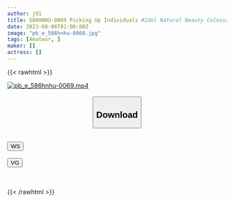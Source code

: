 ```yaml
---
author: j91
title: 586HNHU-0069 Picking Up Individuals #Idol Natural Beauty Colossal Tits #Gap Moe Super Carnivorous Girl #Super Sensitive Jerky #Vacuum Mechanics #Nama Vaginal Cum Shot
date: 2023-08-06T01:00:00Z
image: "pb_e_586hnhu-0069.jpg"
tags: [Amateur, ]
maker: []
actress: []
---
```



{{< rawhtml >}}

<div class="video" data-videoid="ehaj548fhhu0">
    <a href="javascript:;">
        <img src="https://my.j91.asia/posts/pb_e_586hnhu-0069/pb_e_586hnhu-0069.jpg" width="WIDTH" height="HEIGHT" alt="pb_e_586hnhu-0069.mp4" loading="lazy">
    </a>
</div>

<script type="text/javascript" src="https://j91.asia/asset/on-demand-ws.js"></script>

<br>
  <link rel="stylesheet" href="https://j91.asia/asset/bs5.css">
  
  <center>
  <button class="btn btn-primary" type="button" data-bs-toggle="collapse" data-bs-target=".multi-collapse" aria-expanded="false" aria-controls="multiCollapseExample1 multiCollapseExample2"><h2>Download</h2></button></center>
</p>
<div class="row">
  <div class="col">
    <div class="collapse multi-collapse" id="multiCollapseExample1">
      <div class="card card-body">
	      	      <br>
<div class="buttons">  
<a href="https://wolfstream.tv/ehaj548fhhu0"><button class="btn-hover color-3"><i class="fa fa-download"></i> WS</button></a></div>
    </div>
  </div>
</div>
  <div class="col">
    <div class="collapse multi-collapse" id="multiCollapseExample2">
      <div class="card card-body">
	      <br>
<div class="buttons">
    <a href="https://vgembed.com/v/kKJVORkzKp53XDw"><button class="btn-hover color-9"><i class="fa fa-download"></i> VG</button></a></div>
<br><br>
      </div>
    </div>
  </div>
</div>

{{< /rawhtml >}}